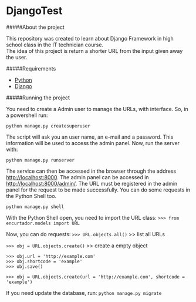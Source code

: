 # DjangoTest #

#####About the project

This repository was created to learn about Django Framework in high school class in the IT technician course.  
The idea of this project is return a shorter URL from the input given away the user. 

#####Requirements
* [Python](https://www.python.org/downloads/)
* [Django](https://www.djangoproject.com/download/)

#####Running the project

You need to create a Admin user to manage the URLs, with interface. So, in a powershell run: 

`python manage.py createsuperuser`

The script will ask you an user name, an e-mail and a password. This information will be used to access the admin panel. 
Now, run the server with: 

`python manage.py runserver`

The service can then be accessed in the browser through the address <http://localhost:8000>. The admin panel can be accessed in <http://localhost:8000/admin/>. 
The URL must be registered in the admin panel for the request to be made successfully. You can do some requests in the Python Shell too. 

`python manage.py shell`

With the Python Shell open, you need to import the URL class: 
`>>> from encurtador.models import URL`

Now, you can do requests: 
`>>> URL.objects.all()` >> list all URLs

`>>> obj = URL.objects.create()` >> create a empty object

```
>>> obj.url = 'http://example.com' 
>>> obj.shortcode = 'example'
>>> obj.save() 
```

`>>> obj = URL.objects.create(url = 'http://example.com', shortcode = 'example')` 

If you need update the database, run: 
`python manage.py migrate`
